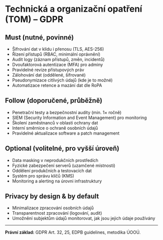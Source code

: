 # Technická a organizační opatření (TOM) – GDPR

## Must (nutné, povinné)
- Šifrování dat v klidu i přenosu (TLS, AES-256)
- Řízení přístupů (RBAC, minimální oprávnění)
- Audit logy (záznam přístupů, změn, incidentů)
- Dvoufaktorová autentizace (MFA) pro adminy
- Pravidelné revize přístupových práv
- Zálohování dat (oddělené, šifrované)
- Pseudonymizace citlivých údajů (kde je to možné)
- Automatizace retence a mazání dat dle RoPA

## Follow (doporučené, průběžně)
- Penetrační testy a bezpečnostní audity (min. 1× ročně)
- SIEM (Security Information and Event Management) pro monitoring
- Školení zaměstnanců v oblasti ochrany dat
- Interní směrnice o ochraně osobních údajů
- Pravidelné aktualizace software a patch management

## Optional (volitelné, pro vyšší úroveň)
- Data masking v neprodukčních prostředích
- Fyzické zabezpečení serverů (uzamčené místnosti)
- Oddělení produkčních a testovacích dat
- Systém pro správu klíčů (KMS)
- Monitoring a alerting na úrovni infrastruktury

## Privacy by design & by default
- Minimalizace zpracování osobních údajů
- Transparentnost zpracování (logování, audit)
- Umožnění subjektům údajů monitorovat, jak jsou jejich údaje používány

---

**Právní základ:** GDPR Art. 32, 25, EDPB guidelines, metodika ÚOOÚ.
